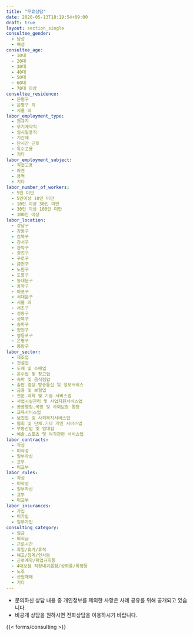 ```yaml
---
title: "무료상담"
date: 2020-05-13T18:19:54+09:00
draft: true
layout: section_single
consultee_gender:
  - 남성
  - 여성
consultee_age:
  - 10대
  - 20대
  - 30대
  - 40대
  - 50대
  - 60대
  - 70대 이상
consultee_residence:
  - 은평구
  - 은평구 외
  - 서울 외
labor_employment_type:
  - 정규직
  - 무기계약직
  - 임시일용직
  - 기간제
  - 단시간 근로
  - 특수고용
  - 기타
labor_employment_subject:
  - 직접고용
  - 파견
  - 용역
  - 기타
labor_number_of_workers:
  - 5인 미만
  - 5인이상 10인 미만
  - 10인 이상 30인 미만
  - 30인 이상 100인 미만
  - 100인 이상
labor_location:
  - 강남구
  - 강동구
  - 강북구
  - 강서구
  - 관악구
  - 광진구
  - 구로구
  - 금천구
  - 노원구
  - 도봉구
  - 동대문구
  - 동작구
  - 마포구
  - 서대문구
  - 서울 외
  - 서초구
  - 성동구
  - 성북구
  - 송파구
  - 양천구
  - 영등포구
  - 은평구
  - 중랑구
labor_sector:
  - 제조업
  - 건설업
  - 도매 및 소매업
  - 운수업 및 창고업
  - 숙박 및 음식점업
  - 출판.영상.방송통신 및 정보서비스
  - 금융 및 보험업
  - 전문.과학 및 기술 서비스업
  - 사업시설관리 및 사업지원서비스업
  - 공공행정.국방 및 사회보장 행정
  - 교육서비스업
  - 보건업 및 사회복지서비스업
  - 협회 및 단체.기타 개인 서비스업
  - 부동산업 및 임대업
  - 예술.스포츠 및 여가관련 서비스업
labor_contracts:
  - 작성
  - 미작성
  - 일부작성
  - 교부
  - 미교부
labor_rules:
  - 작성
  - 미작성
  - 일부작성
  - 교부
  - 미교부
labor_insurances:
  - 가입
  - 미가입
  - 일부가입
consulting_category:
  - 임금
  - 퇴직금
  - 근로시간
  - 휴일/휴가/휴직
  - 해고/징계/인사등
  - 근로계약/취업규칙등
  - 4대보험 직장내괴롭힘/성희롱/폭행등
  - 노조
  - 산업재해
  - 기타
---
```


- 문의하신 상담 내용 중 개인정보를 제외한 사항은 사례 공유를 위해 공개되고 있습니다. 
- 비공개 상담을 원하시면 전화상담을 이용하시기 바랍니다.

{{< forms/consulting >}}
